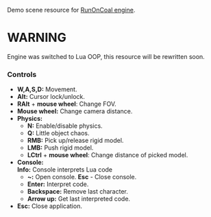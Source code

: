 Demo scene resource for [RunOnCoal engine](https://github.com/SDraw/run-on-coal).

# WARNING
Engine was switched to Lua OOP, this resource will be rewritten soon.

### Controls
* **W,A,S,D:** Movement.
* **Alt:** Cursor lock/unlock.
* **RAlt** + **mouse wheel**: Change FOV.
* **Mouse wheel:** Change camera distance.
* **Physics:**
  * **N:** Enable/disable physics.
  * **Q:** Little object chaos.
  * **RMB:** Pick up/release rigid model.
  * **LMB:** Push rigid model.
  * **LCtrl** + **mouse wheel**: Change distance of picked model.
* **Console:**  
**Info:** Console interprets Lua code
  * **~:** Open console. **Esc** - Close console.
  * **Enter:** Interpret code.
  * **Backspace:** Remove last character.
  * **Arrow up:** Get last interpreted code.
* **Esc:** Close application.
